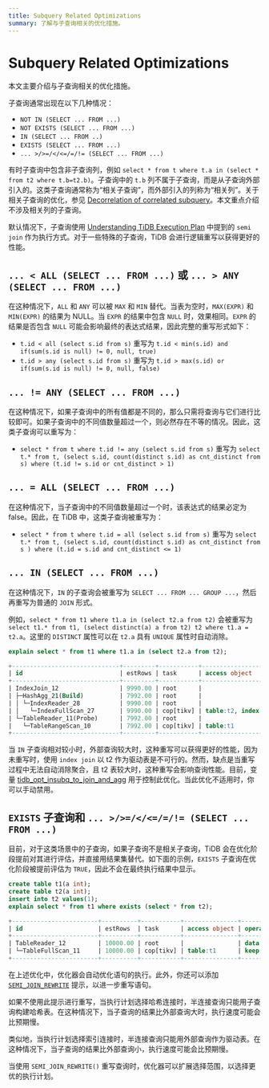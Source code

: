 ```yaml
---
title: Subquery Related Optimizations
summary: 了解与子查询相关的优化措施。
---
```


# Subquery Related Optimizations

本文主要介绍与子查询相关的优化措施。

子查询通常出现在以下几种情况：

- `NOT IN (SELECT ... FROM ...)`
- `NOT EXISTS (SELECT ... FROM ...)`
- `IN (SELECT ... FROM ..)`
- `EXISTS (SELECT ... FROM ...)`
- `... >/>=/</<=/=/!= (SELECT ... FROM ...)`

有时子查询中包含非子查询列，例如 `select * from t where t.a in (select * from t2 where t.b=t2.b)`。子查询中的 `t.b` 列不属于子查询，而是从子查询外部引入的。这类子查询通常称为“相关子查询”，而外部引入的列称为“相关列”。关于相关子查询的优化，参见 [Decorrelation of correlated subquery](/correlated-subquery-optimization.md)。本文重点介绍不涉及相关列的子查询。

默认情况下，子查询使用 [Understanding TiDB Execution Plan](/explain-overview.md) 中提到的 `semi join` 作为执行方式。对于一些特殊的子查询，TiDB 会进行逻辑重写以获得更好的性能。

## `... < ALL (SELECT ... FROM ...)` 或 `... > ANY (SELECT ... FROM ...)`

在这种情况下，`ALL` 和 `ANY` 可以被 `MAX` 和 `MIN` 替代。当表为空时，`MAX(EXPR)` 和 `MIN(EXPR)` 的结果为 NULL。当 `EXPR` 的结果中包含 `NULL` 时，效果相同。`EXPR` 的结果是否包含 `NULL` 可能会影响最终的表达式结果，因此完整的重写形式如下：

- `t.id < all (select s.id from s)` 重写为 `t.id < min(s.id) and if(sum(s.id is null) != 0, null, true)`
- `t.id > any (select s.id from s)` 重写为 `t.id > max(s.id) or if(sum(s.id is null) != 0, null, false)`

## `... != ANY (SELECT ... FROM ...)`

在这种情况下，如果子查询中的所有值都是不同的，那么只需将查询与它们进行比较即可。如果子查询中的不同值数量超过一个，则必然存在不等的情况。因此，这类子查询可以重写为：

- `select * from t where t.id != any (select s.id from s)` 重写为 `select t.* from t, (select s.id, count(distinct s.id) as cnt_distinct from s) where (t.id != s.id or cnt_distinct > 1)`

## `... = ALL (SELECT ... FROM ...)`

在这种情况下，当子查询中的不同值数量超过一个时，该表达式的结果必定为 false。因此，在 TiDB 中，这类子查询被重写为：

- `select * from t where t.id = all (select s.id from s)` 重写为 `select t.* from t, (select s.id, count(distinct s.id) as cnt_distinct from s ) where (t.id = s.id and cnt_distinct <= 1)`

## `... IN (SELECT ... FROM ...)`

在这种情况下，`IN` 的子查询会被重写为 `SELECT ... FROM ... GROUP ...`，然后再重写为普通的 `JOIN` 形式。

例如，`select * from t1 where t1.a in (select t2.a from t2)` 会被重写为 `select t1.* from t1, (select distinct(a) a from t2) t2 where t1.a = t2.a`。这里的 `DISTINCT` 属性可以在 `t2.a` 具有 `UNIQUE` 属性时自动消除。

```sql
explain select * from t1 where t1.a in (select t2.a from t2);
```

```sql
+------------------------------+---------+-----------+------------------------+----------------------------------------------------------------------------+
| id                           | estRows | task      | access object          | operator info                                                              |
+------------------------------+---------+-----------+------------------------+----------------------------------------------------------------------------+
| IndexJoin_12                 | 9990.00 | root      |                        | inner join, inner:TableReader_11, outer key:test.t2.a, inner key:test.t1.a |
| ├─HashAgg_21(Build)          | 7992.00 | root      |                        | group by:test.t2.a, funcs:firstrow(test.t2.a)->test.t2.a                   |
| │ └─IndexReader_28           | 9990.00 | root      |                        | index:IndexFullScan_27                                                     |
| │   └─IndexFullScan_27       | 9990.00 | cop[tikv] | table:t2, index:idx(a) | keep order:false, stats:pseudo                                             |
| └─TableReader_11(Probe)      | 7992.00 | root      |                        | data:TableRangeScan_10                                                     |
|   └─TableRangeScan_10        | 7992.00 | cop[tikv] | table:t1               | range: decided by [test.t2.a], keep order:false, stats:pseudo              |
+------------------------------+---------+-----------+------------------------+----------------------------------------------------------------------------+
```

当 `IN` 子查询相对较小时，外部查询较大时，这种重写可以获得更好的性能，因为未重写时，使用 `index join` 以 t2 作为驱动表是不可行的。然而，缺点是当重写过程中无法自动消除聚合，且 t2 表较大时，这种重写会影响查询性能。目前，变量 [tidb\_opt\_insubq\_to\_join\_and\_agg](/system-variables.md#tidb_opt_insubq_to_join_and_agg) 用于控制此优化。当此优化不适用时，你可以手动禁用。

## `EXISTS` 子查询和 `... >/>=/</<=/=/!= (SELECT ... FROM ...)`

目前，对于这类场景中的子查询，如果子查询不是相关子查询，TiDB 会在优化阶段提前对其进行评估，并直接用结果集替代。如下面的示例，`EXISTS` 子查询在优化阶段被提前评估为 `TRUE`，因此不会在最终执行结果中显示。

```sql
create table t1(a int);
create table t2(a int);
insert into t2 values(1);
explain select * from t1 where exists (select * from t2);
```

```sql
+------------------------+----------+-----------+---------------+--------------------------------+
| id                     | estRows  | task      | access object | operator info                  |
+------------------------+----------+-----------+---------------+--------------------------------+
| TableReader_12         | 10000.00 | root      |               | data:TableFullScan_11          |
| └─TableFullScan_11     | 10000.00 | cop[tikv] | table:t1      | keep order:false, stats:pseudo |
+------------------------+----------+-----------+---------------+--------------------------------+
```

在上述优化中，优化器会自动优化语句的执行。此外，你还可以添加 [`SEMI_JOIN_REWRITE`](/optimizer-hints.md#semi_join_rewrite) 提示，以进一步重写语句。

如果不使用此提示进行重写，当执行计划选择哈希连接时，半连接查询只能用子查询构建哈希表。在这种情况下，当子查询的结果比外部查询大时，执行速度可能会比预期慢。

类似地，当执行计划选择索引连接时，半连接查询只能用外部查询作为驱动表。在这种情况下，当子查询的结果比外部查询小，执行速度可能会比预期慢。

当使用 `SEMI_JOIN_REWRITE()` 重写查询时，优化器可以扩展选择范围，以选择更优的执行计划。